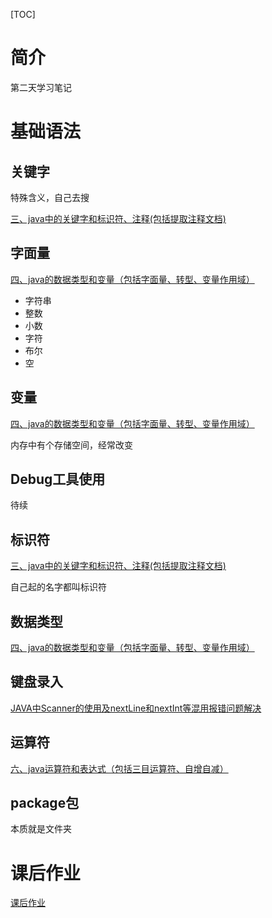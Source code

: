 [TOC]



# 简介

第二天学习笔记



# 基础语法



## 关键字

特殊含义，自己去搜

[三、java中的关键字和标识符、注释(包括提取注释文档)](https://blog.csdn.net/qq_38367575/article/details/113404368)

## 字面量

[四、java的数据类型和变量（包括字面量、转型、变量作用域）](https://blog.csdn.net/qq_38367575/article/details/113404823)

- 字符串
- 整数
- 小数
- 字符
- 布尔
- 空

## 变量

[四、java的数据类型和变量（包括字面量、转型、变量作用域）](https://blog.csdn.net/qq_38367575/article/details/113404823)

内存中有个存储空间，经常改变

## Debug工具使用

待续

## 标识符

[三、java中的关键字和标识符、注释(包括提取注释文档)](https://blog.csdn.net/qq_38367575/article/details/113404368)

自己起的名字都叫标识符

## 数据类型

[四、java的数据类型和变量（包括字面量、转型、变量作用域）](https://blog.csdn.net/qq_38367575/article/details/113404823)

## 键盘录入

[JAVA中Scanner的使用及nextLine和nextInt等混用报错问题解决](https://blog.csdn.net/qq_38367575/article/details/120420633)

## 运算符

[六、java运算符和表达式（包括三目运算符、自增自减）](https://blog.csdn.net/qq_38367575/article/details/113444532)

## package包

本质就是文件夹



# 课后作业

[课后作业](homework.md)
